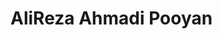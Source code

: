 <!DOCTYPE html>
<html>
  <head>
    
  </head>
  <body>
	  <h1>AliReza Ahmadi Pooyan</h1>

  </body>
</html>		
